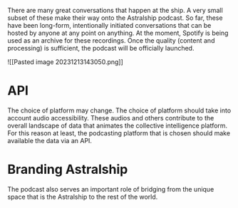 There are many great conversations that happen at the ship. A very small subset of these make their way onto the Astralship podcast. So far, these have been long-form, intentionally initiated conversations that can be hosted by anyone at any point on anything. At the moment, Spotify is being used as an archive for these recordings. Once the quality (content and processing) is sufficient, the podcast will be officially launched. 

![[Pasted image 20231213143050.png]]
# API
The choice of platform may change. The choice of platform should take into account audio accessibility. These audios and others contribute to the overall landscape of data that animates the collective intelligence platform. For this reason at least, the podcasting platform that is chosen should make available the data via an API.
# Branding Astralship
The podcast also serves an important role of bridging from the unique space that is the Astralship to the rest of the world. 